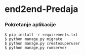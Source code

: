 # end2end-Predaja
### Pokretanje aplikacije
```
$ pip install -r requirements.txt 
$ python manage.py migrate
$ python manage.py createsuperuser
$ python manage,py runserver
```
